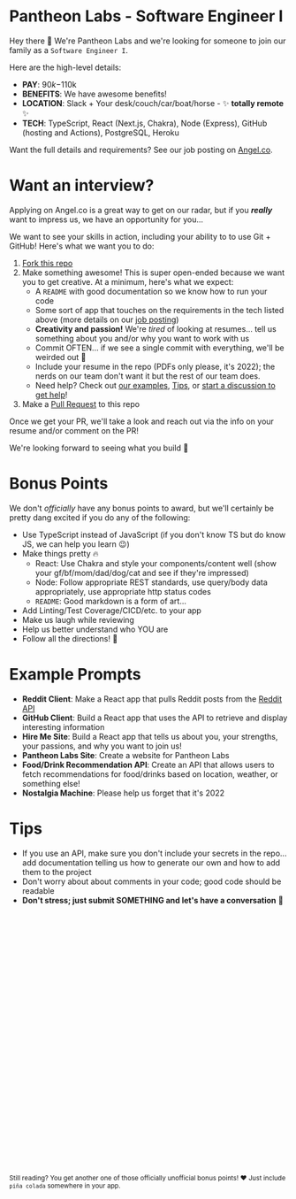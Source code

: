 # Pantheon Labs - Software Engineer I

Hey there 👋 We're Pantheon Labs and we're looking for someone to join our family as a `Software Engineer I`.

Here are the high-level details:
- **PAY**: $90k-$110k
- **BENEFITS**: We have awesome benefits!
- **LOCATION**: Slack + Your desk/couch/car/boat/horse - ✨ **totally remote** ✨
- **TECH**: TypeScript, React (Next.js, Chakra), Node (Express), GitHub (hosting and Actions), PostgreSQL, Heroku

Want the full details and requirements? See our job posting on [Angel.co](https://angel.co/l/2wyRDy).


# Want an interview?
Applying on Angel.co is a great way to get on our radar, but if you **_really_** want to impress us, we have an opportunity for you...

We want to see your skills in action, including your ability to to use Git + GitHub! Here's what we want you to do:
1. [Fork this repo](https://docs.github.com/en/get-started/quickstart/fork-a-repo)
1. Make something awesome! This is super open-ended because we want you to get creative. At a minimum, here's what we expect:
    - A `README` with good documentation so we know how to run your code
    - Some sort of app that touches on the requirements in the tech listed above (more details on our [job posting](https://angel.co/l/2wyRDy))
    - **Creativity and passion!** We're _tired_ of looking at resumes... tell us something about you and/or why you want to work with us
    - Commit OFTEN... if we see a single commit with everything, we'll be weirded out 🤔
    - Include your resume in the repo (PDFs only please, it's 2022); the nerds on our team don't want it but the rest of our team does.
    - Need help? Check out [our examples](#example-prompts), [Tips](#tips), or [start a discussion to get help](https://github.com/Pantheon-Labs/Careers-SE1/discussions/new?category=get-help)!
1. Make a [Pull Request](https://docs.github.com/en/pull-requests/collaborating-with-pull-requests/proposing-changes-to-your-work-with-pull-requests/about-pull-requests) to this repo

Once we get your PR, we'll take a look and reach out via the info on your resume and/or comment on the PR!

We're looking forward to seeing what you build 💙

# Bonus Points
We don't _officially_ have any bonus points to award, but we'll certainly be pretty dang excited if you do any of the following:
- Use TypeScript instead of JavaScript (if you don't know TS but do know JS, we can help you learn 😉)
- Make things pretty 🔥
    - React: Use Chakra and style your components/content well (show your gf/bf/mom/dad/dog/cat and see if they're impressed)
    - Node: Follow appropriate REST standards, use query/body data appropriately, use appropriate http status codes
    - `README`: Good markdown is a form of art...
- Add Linting/Test Coverage/CICD/etc. to your app
- Make us laugh while reviewing
- Help us better understand who YOU are
- Follow all the directions! 🎉

# Example Prompts
- **Reddit Client**: Make a React app that pulls Reddit posts from the [Reddit API](https://www.reddit.com/dev/api/)
- **GitHub Client**: Build a React app that uses the API to retrieve and display interesting information
- **Hire Me Site**: Build a React app that tells us about you, your strengths, your passions, and why you want to join us!
- **Pantheon Labs Site**: Create a website for Pantheon Labs
- **Food/Drink Recommendation API**: Create an API that allows users to fetch recommendations for food/drinks based on location, weather, or something else!
- **Nostalgia Machine**: Please help us forget that it's 2022

# Tips
- If you use an API, make sure you don't include your secrets in the repo... add documentation telling us how to generate our own and how to add them to the project
- Don't worry about about comments in your code; good code should be readable
- **Don't stress; just submit SOMETHING and let's have a conversation** 🙂

</br></br></br></br></br></br></br></br></br></br></br></br></br></br></br></br></br></br></br></br></br></br></br></br></br></br></br>

<sub>Still reading? You get another one of those officially unofficial bonus points! ❤️ Just include `piña colada` somewhere in your app.</sub>
